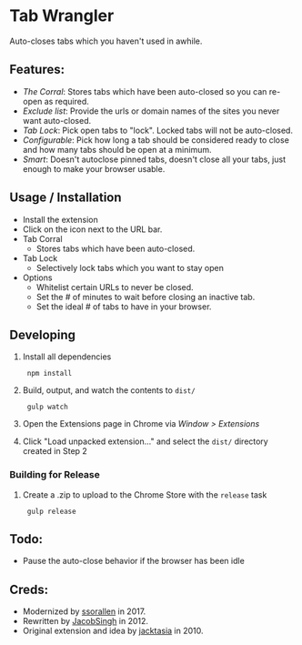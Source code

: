 # Tab Wrangler

Auto-closes tabs which you haven't used in awhile.

## Features:

* *The Corral*: Stores tabs which have been auto-closed so you can re-open as required.
* *Exclude list*: Provide the urls or domain names of the sites you never want auto-closed.
* *Tab Lock*: Pick open tabs to "lock".  Locked tabs will not be auto-closed.
* *Configurable*: Pick how long a tab should be considered ready to close and how many tabs should
  be open at a minimum.
* *Smart*: Doesn't autoclose pinned tabs, doesn't close all your tabs,
  just enough to make your browser usable.

## Usage / Installation

* Install the extension
* Click on the icon next to the URL bar.
* Tab Corral
  * Stores tabs which have been auto-closed.
* Tab Lock
  * Selectively lock tabs which you want to stay open
* Options
  * Whitelist certain URLs to never be closed.
  * Set the # of minutes to wait before closing an inactive tab.
  * Set the ideal # of tabs to have in your browser.

## Developing

1. Install all dependencies

        npm install
2. Build, output, and watch the contents to `dist/`

        gulp watch
3. Open the Extensions page in Chrome via *Window > Extensions*
4. Click "Load unpacked extension..." and select the `dist/` directory created in Step 2

### Building for Release

1. Create a .zip to upload to the Chrome Store with the `release` task

        gulp release

## Todo:

* Pause the auto-close behavior if the browser has been idle

## Creds:

* Modernized by [ssorallen](https://github.com/ssorallen) in 2017.
* Rewritten by [JacobSingh](https://github.com/jacobSingh) in 2012.
* Original extension and idea by [jacktasia](https://github.com/jacktasia/tabwrangler) in 2010.

